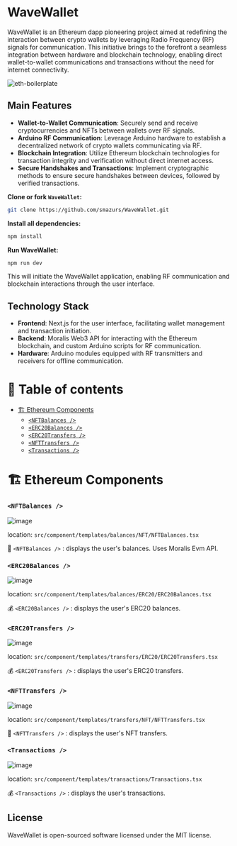 # WaveWallet

WaveWallet is an Ethereum dapp pioneering project aimed at redefining the interaction between crypto wallets by leveraging Radio Frequency (RF) signals for communication. This initiative brings to the forefront a seamless integration between hardware and blockchain technology, enabling direct wallet-to-wallet communications and transactions without the need for internet connectivity.

![eth-boilerplate](https://user-images.githubusercontent.com/78314301/186810447-fa66cd80-5bbb-4e41-b29f-862c8cc67d43.gif)

## Main Features

- **Wallet-to-Wallet Communication**: Securely send and receive cryptocurrencies and NFTs between wallets over RF signals.
- **Arduino RF Communication**: Leverage Arduino hardware to establish a decentralized network of crypto wallets communicating via RF.
- **Blockchain Integration**: Utilize Ethereum blockchain technologies for transaction integrity and verification without direct internet access.
- **Secure Handshakes and Transactions**: Implement cryptographic methods to ensure secure handshakes between devices, followed by verified transactions.

**Clone or fork `WaveWallet`:**

```sh
git clone https://github.com/smazurs/WaveWallet.git
```

**Install all dependencies:**

```bash
npm install
```

 **Run WaveWallet:**

```bash
npm run dev
```

This will initiate the WaveWallet application, enabling RF communication and blockchain interactions through the user interface.

## Technology Stack

- **Frontend**: Next.js for the user interface, facilitating wallet management and transaction initiation.
- **Backend**: Moralis Web3 API for interacting with the Ethereum blockchain, and custom Arduino scripts for RF communication.
- **Hardware**: Arduino modules equipped with RF transmitters and receivers for offline communication.

# 🧭 Table of contents

- [🏗 Ethereum Components](#-ethereum-components)
  - [`<NFTBalances />`](#nftbalances-)
  - [`<ERC20Balances />`](#erc20balances-)
  - [`<ERC20Transfers />`](#erc20transfers-)
  - [`<NFTTransfers />`](#nfttransfers-)
  - [`<Transactions />`](#transactions-)

# 🏗 Ethereum Components

### `<NFTBalances />`

![image](https://user-images.githubusercontent.com/78314301/186813114-2b2265a5-5177-4ab8-9076-588107d450f1.png)

location: `src/component/templates/balances/NFT/NFTBalances.tsx`

🎨 `<NFTBalances />` : displays the user's balances. Uses Moralis Evm API.

### `<ERC20Balances />`

![image](https://user-images.githubusercontent.com/78314301/186813448-a0b63106-bcba-46d2-be80-3a7d962e2302.png)

location: `src/component/templates/balances/ERC20/ERC20Balances.tsx`

💰 `<ERC20Balances />` : displays the user's ERC20 balances.

### `<ERC20Transfers />`

![image](https://user-images.githubusercontent.com/78314301/186813957-69badb89-bf93-44e6-90e7-c35801c24d9a.png)

location: `src/component/templates/transfers/ERC20/ERC20Transfers.tsx`

💰 `<ERC20Transfers />` : displays the user's ERC20 transfers.

### `<NFTTransfers />`

![image](https://user-images.githubusercontent.com/78314301/186814187-916851d7-703d-4e30-9b28-b66b0bea90b1.png)

location: `src/component/templates/transfers/NFT/NFTTransfers.tsx`

🎨 `<NFTTransfers />` : displays the user's NFT transfers.

### `<Transactions />`

![image](https://user-images.githubusercontent.com/78314301/186812987-74d8e534-5171-4a53-83f9-3b470bc97e63.png)

location: `src/component/templates/transactions/Transactions.tsx`

💰 `<Transactions />` : displays the user's transactions.

## License

WaveWallet is open-sourced software licensed under the MIT license.